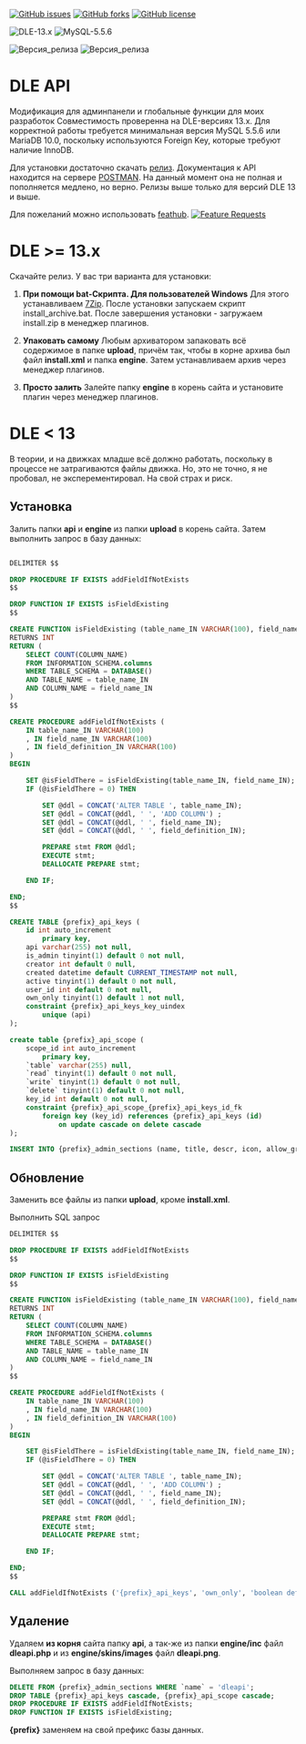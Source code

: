 [![GitHub issues](https://img.shields.io/github/issues/Gokujo/dle_api.svg?style=flat-square)](https://github.com/Gokujo/dle_api/issues)
[![GitHub forks](https://img.shields.io/github/forks/Gokujo/dle_api.svg?style=flat-square)](https://github.com/Gokujo/dle_api/network)
[![GitHub license](https://img.shields.io/github/license/Gokujo/dle_api.svg?style=flat-square)](https://github.com/Gokujo/dle_api/blob/master/LICENSE)

![DLE-13.x](https://img.shields.io/badge/DLE-13.x-green.svg?style=flat-square)
![MySQL-5.5.6](https://img.shields.io/badge/MySQL-5.5.6-red.svg?style=flat-square)

![Версия_релиза](https://img.shields.io/github/manifest-json/v/Gokujo/dle_api?filename=manifest.json&style=flat-square)
![Версия_релиза](https://img.shields.io/badge/Version-BETA-orange.svg?style=flat-square)

# DLE API
Модификация для админпанели и глобальные функции для моих разработок
Совместимость проверенна на DLE-версиях 13.х. Для корректной работы требуется минимальная версия MySQL 5.5.6 или MariaDB 10.0, поскольку используются Foreign Key, которые требуют наличие InnoDB.

Для установки достаточно скачать [релиз](https://github.com/Gokujo/dle_api/releases/latest).
Документация к API находится на сервере [POSTMAN](https://documenter.getpostman.com/view/7856564/SW7T9BsW). На данный момент она не полная и пополняется медлено, но верно.
Релизы выше только для версий DLE 13 и выше.

Для пожеланий можно использовать [feathub](https://feathub.com/Gokujo/dle_api).
[![Feature Requests](https://feathub.com/Gokujo/dle_api?format=svg)](https://feathub.com/Gokujo/dle_api)


# DLE >= 13.x
Скачайте релиз. У вас три варианта для установки:
1. **При помощи bat-Скрипта. Для пользователей Windows**
Для этого устанавливаем [7Zip](https://www.7-zip.org/download.html).
После установки запускаем скрипт install_archive.bat.
После завершения установки - загружаем install.zip в менеджер плагинов.

1. **Упаковать самому**
Любым архиватором запаковать всё содержимое в папке **upload**, причём так, чтобы в корне архива был файл **install.xml** и папка **engine**.
Затем устанавливаем архив через менеджер плагинов.

1. **Просто залить**
Залейте папку **engine** в корень сайта и установите плагин через менеджер плагинов.



# DLE < 13
В теории, и на движках младше всё должно работать, поскольку в процессе не затрагиваются файлы движка. Но, это не точно, я не пробовал, не эксперементировал. На свой страх и риск.

## Установка
Залить папки **api** и **engine** из папки **upload** в корень сайта. Затем выполнить запрос в базу данных:

```SQL

DELIMITER $$

DROP PROCEDURE IF EXISTS addFieldIfNotExists
$$

DROP FUNCTION IF EXISTS isFieldExisting
$$

CREATE FUNCTION isFieldExisting (table_name_IN VARCHAR(100), field_name_IN VARCHAR(100))
RETURNS INT
RETURN (
    SELECT COUNT(COLUMN_NAME)
    FROM INFORMATION_SCHEMA.columns
    WHERE TABLE_SCHEMA = DATABASE()
    AND TABLE_NAME = table_name_IN
    AND COLUMN_NAME = field_name_IN
)
$$

CREATE PROCEDURE addFieldIfNotExists (
    IN table_name_IN VARCHAR(100)
    , IN field_name_IN VARCHAR(100)
    , IN field_definition_IN VARCHAR(100)
)
BEGIN

    SET @isFieldThere = isFieldExisting(table_name_IN, field_name_IN);
    IF (@isFieldThere = 0) THEN

        SET @ddl = CONCAT('ALTER TABLE ', table_name_IN);
        SET @ddl = CONCAT(@ddl, ' ', 'ADD COLUMN') ;
        SET @ddl = CONCAT(@ddl, ' ', field_name_IN);
        SET @ddl = CONCAT(@ddl, ' ', field_definition_IN);

        PREPARE stmt FROM @ddl;
        EXECUTE stmt;
        DEALLOCATE PREPARE stmt;

    END IF;

END;
$$

CREATE TABLE {prefix}_api_keys (
	id int auto_increment
		primary key,
	api varchar(255) not null,
	is_admin tinyint(1) default 0 not null,
	creator int default 0 null,
	created datetime default CURRENT_TIMESTAMP not null,
	active tinyint(1) default 0 not null,
	user_id int default 0 not null,
  	own_only tinyint(1) default 1 not null,
	constraint {prefix}_api_keys_key_uindex
		unique (api)
);

create table {prefix}_api_scope (
	scope_id int auto_increment
		primary key,
	`table` varchar(255) null,
	`read` tinyint(1) default 0 not null,
	`write` tinyint(1) default 0 not null,
	`delete` tinyint(1) default 0 not null,
	key_id int default 0 not null,
	constraint {prefix}_api_scope_{prefix}_api_keys_id_fk
		foreign key (key_id) references {prefix}_api_keys (id)
			on update cascade on delete cascade
);

INSERT INTO {prefix}_admin_sections (name, title, descr, icon, allow_groups) VALUES ('dleapi', 'DLE-API', 'Неофициальное API для DLE. Раздел по созданию и управлению над ключами доступа к API.', '/engine/skins/images/icons/dleapi.png', 1);
```

## Обновление
Заменить все файлы из папки **upload**, кроме **install.xml**.

Выполнить SQL запрос

```SQL
DELIMITER $$

DROP PROCEDURE IF EXISTS addFieldIfNotExists
$$

DROP FUNCTION IF EXISTS isFieldExisting
$$

CREATE FUNCTION isFieldExisting (table_name_IN VARCHAR(100), field_name_IN VARCHAR(100))
RETURNS INT
RETURN (
    SELECT COUNT(COLUMN_NAME)
    FROM INFORMATION_SCHEMA.columns
    WHERE TABLE_SCHEMA = DATABASE()
    AND TABLE_NAME = table_name_IN
    AND COLUMN_NAME = field_name_IN
)
$$

CREATE PROCEDURE addFieldIfNotExists (
    IN table_name_IN VARCHAR(100)
    , IN field_name_IN VARCHAR(100)
    , IN field_definition_IN VARCHAR(100)
)
BEGIN

    SET @isFieldThere = isFieldExisting(table_name_IN, field_name_IN);
    IF (@isFieldThere = 0) THEN

        SET @ddl = CONCAT('ALTER TABLE ', table_name_IN);
        SET @ddl = CONCAT(@ddl, ' ', 'ADD COLUMN') ;
        SET @ddl = CONCAT(@ddl, ' ', field_name_IN);
        SET @ddl = CONCAT(@ddl, ' ', field_definition_IN);

        PREPARE stmt FROM @ddl;
        EXECUTE stmt;
        DEALLOCATE PREPARE stmt;

    END IF;

END;
$$

CALL addFieldIfNotExists ('{prefix}_api_keys', 'own_only', 'boolean default false not null');
```

## Удаление
Удаляем **из корня** сайта папку **api**, a так-же из папки **engine/inc** файл **dleapi.php** и из **engine/skins/images** файл **dleapi.png**.

Выполняем запрос в базу данных:


```SQL
DELETE FROM {prefix}_admin_sections WHERE `name` = 'dleapi';
DROP TABLE {prefix}_api_keys cascade, {prefix}_api_scope cascade;
DROP PROCEDURE IF EXISTS addFieldIfNotExists;
DROP FUNCTION IF EXISTS isFieldExisting;
```

**{prefix}** заменяем на свой префикс базы данных.
